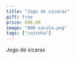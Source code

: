 ```yaml
---
title: "Jogo de xícaras"
gift: true
price: 698,00
image: "000-sacola.png"
tags: ["cozinha"]
---
```


Jogo de xícaras